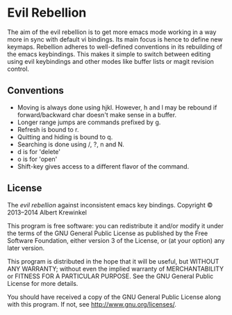 # Evil Rebellion

The aim of the evil rebellion is to get more emacs mode working in a way more
in sync with default vi bindings.  Its main focus is hence to define new
keymaps.  Rebellion adheres to well-defined conventions in its rebuilding of
the emacs keybindings.  This makes it simple to switch between editing using
evil keybindings and other modes like buffer lists or magit revision control.

## Conventions

* Moving is always done using hjkl.  However, h and l may be rebound if
  forward/backward char doesn't make sense in a buffer.
* Longer range jumps are commands prefixed by g.
* Refresh is bound to r.
* Quitting and hiding is bound to q.
* Searching is done using /, ?, n and N.
* d is for 'delete'
* o is for 'open'
* Shift-key gives access to a different flavor of the command.

## License

The *evil rebellion* against inconsistent emacs key bindings.
Copyright © 2013–2014  Albert Krewinkel

This program is free software: you can redistribute it and/or modify it under
the terms of the GNU General Public License as published by the Free Software
Foundation, either version 3 of the License, or (at your option) any later
version.

This program is distributed in the hope that it will be useful, but WITHOUT
ANY WARRANTY; without even the implied warranty of MERCHANTABILITY or FITNESS
FOR A PARTICULAR PURPOSE.  See the GNU General Public License for more
details.

You should have received a copy of the GNU General Public License along with
this program.  If not, see <http://www.gnu.org/licenses/>.
